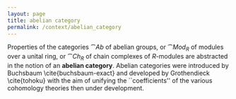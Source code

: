 ```yaml
---
layout: page
title: abelian category
permalink: /context/abelian_category
---
```

Properties of the categories $\cat{Ab}$ of abelian groups, or $\cat{Mod}_R$ of modules over a unital ring, or $\cat{Ch}_R$ of chain complexes of $R$-modules are abstracted in the notion of an **abelian category**. Abelian categories were introduced by Buchsbaum \cite{buchsbaum-exact} and developed by Grothendieck \cite{tohoku} with the aim of unifying the ``coefficients'' of the various cohomology theories then under development.
